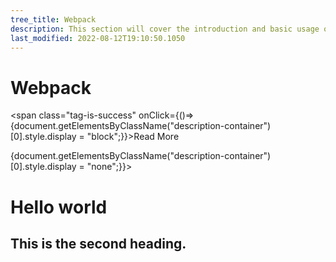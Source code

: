 ```yaml
---
tree_title: Webpack
description: This section will cover the introduction and basic usage of Webpack.
last_modified: 2022-08-12T19:10:50.1050
---
```


# Webpack

<span class="tag-is-success" onClick={()=>{document.getElementsByClassName("description-container")[0].style.display = "block";}}>Read More</span>

<div className="description-container">
<div className="description-gray" onClick={()=>{document.getElementsByClassName("description-container")[0].style.display = "none";}}></div>
<div className="description">

# Hello world

## This is the second heading.

</div>
</div>
